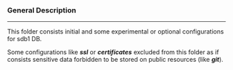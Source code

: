 ### General Description
___
This folder consists initial and some experimental or optional configurations for sdb1 DB.

Some configurations like ***ssl*** or ***certificates*** excluded from this folder
as if consists sensitive data forbidden to be stored on public resources (like ***git***).